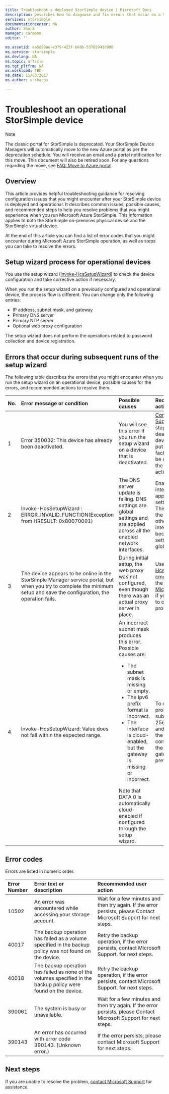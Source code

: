 ```yaml
---
title: Troubleshoot a deployed StorSimple device | Microsoft Docs
description: Describes how to diagnose and fix errors that occur on a StorSimple device that is currently deployed and operational.
services: storsimple
documentationcenter: NA
author: SharS
manager: carmonm
editor: ''

ms.assetid: ea5d89ae-e379-423f-b68b-53785941d9d0
ms.service: storsimple
ms.devlang: NA
ms.topic: article
ms.tgt_pltfrm: NA
ms.workload: TBD
ms.date: 11/03/2017
ms.author: v-sharos

---
```

# Troubleshoot an operational StorSimple device
> [!NOTE]
> The classic portal for StorSimple is deprecated. Your StorSimple Device Managers will automatically move to the new Azure portal as per the deprecation schedule. You will receive an email and a portal notification for this move. This document will also be retired soon. For any questions regarding the move, see [FAQ: Move to Azure portal](storsimple-8000-move-azure-portal-faq.md).

## Overview
This article provides helpful troubleshooting guidance for resolving configuration issues that you might encounter after your StorSimple device is deployed and operational. It describes common issues, possible causes, and recommended steps to help you resolve problems that you might experience when you run Microsoft Azure StorSimple. This information applies to both the StorSimple on-premises physical device and the StorSimple virtual device.

At the end of this article you can find a list of error codes that you might encounter during Microsoft Azure StorSimple operation, as well as steps you can take to resolve the errors. 

## Setup wizard process for operational devices
You use the setup wizard ([Invoke-HcsSetupWizard][1]) to check the device configuration and take corrective action if necessary.

When you run the setup wizard on a previously configured and operational device, the process flow is different. You can change only the following entries:

* IP address, subnet mask, and gateway
* Primary DNS server
* Primary NTP server
* Optional web proxy configuration

The setup wizard does not perform the operations related to password collection and device registration.

## Errors that occur during subsequent runs of the setup wizard
The following table describes the errors that you might encounter when you run the setup wizard on an operational device, possible causes for the errors, and recommended actions to resolve them. 

| No. | Error message or condition | Possible causes | Recommended action |
|:--- |:--- |:--- |:--- |
| 1 |Error 350032: This device has already been deactivated. |You will see this error if you run the setup wizard on a device that is deactivated. |[Contact Microsoft Support](storsimple-contact-microsoft-support.md) for next steps. A deactivated device cannot be put in service. A factory reset may be required before the device can be activated again. |
| 2 |Invoke-HcsSetupWizard : ERROR_INVALID_FUNCTION(Exception from HRESULT: 0x80070001) |The DNS server update is failing. DNS settings are global settings and are applied across all the enabled network interfaces. |Enable the interface and apply the DNS settings again. This may disrupt the network for other enabled interfaces because these settings are global. |
| 3 |The device appears to be online in the StorSimple Manager service portal, but when you try to complete the minimum setup and save the configuration, the operation fails. |During initial setup, the web proxy was not configured, even though there was an actual proxy server in place. |Use the [Test-HcsmConnection cmdlet][2] to locate the error. [Contact Microsoft Support](storsimple-contact-microsoft-support.md) if you are unable to correct the problem. |
| 4 |Invoke-HcsSetupWizard: Value does not fall within the expected range. |An incorrect subnet mask produces this error. Possible causes are: <ul><li> The subnet mask is missing or empty.</li><li>The Ipv6 prefix format is incorrect.</li><li>The interface is cloud-enabled, but the gateway is missing or incorrect.</li></ul>Note that DATA 0 is automatically cloud-enabled if configured through the setup wizard. |To determine the problem, use subnet 0.0.0.0 or 256.256.256.256, and then look at the output. Enter correct values for the subnet mask, gateway, and Ipv6 prefix, as needed. |

## Error codes
Errors are listed in numeric order.

| Error Number | Error text or description | Recommended user action |
|:--- |:--- |:--- |
| 10502 |An error was encountered while accessing your storage account. |Wait for a few minutes and then try again. If the error persists, please Contact Microsoft Support for next steps. |
| 40017 |The backup operation has failed as a volume specified in the backup policy was not found on the device. |Retry the backup operation, if the error persists, contact Microsoft Support. for next steps. |
| 40018 |The backup operation has failed as none of the volumes specified in the backup policy were found on the device. |Retry the backup operation, if the error persists, contact Microsoft Support. for next steps. |
| 390061 |The system is busy or unavailable. |Wait for a few minutes and then try again. If the error persists, please Contact Microsoft Support for next steps. |
| 390143 |An error has occurred with error code 390143. (Unknown error.) |If the error persists, please contact Microsoft Support for next steps. |

## Next steps
If you are unable to resolve the problem, [contact Microsoft Support](storsimple-contact-microsoft-support.md) for assistance. 

[1]: https://technet.microsoft.com/en-us/%5Clibrary/Dn688135(v=WPS.630).aspx
[2]: https://technet.microsoft.com/en-us/%5Clibrary/Dn715782(v=WPS.630).aspx
